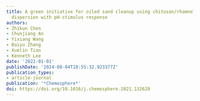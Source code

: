 ```yaml
---
title: A green initiative for oiled sand cleanup using chitosan/rhamnolipid complex
  dispersion with pH-stimulus response
authors:
- Zhikun Chen
- Chunjiang An
- Yixiang Wang
- Baiyu Zhang
- Xuelin Tian
- Kenneth Lee
date: '2022-01-01'
publishDate: '2024-08-04T18:55:32.923377Z'
publication_types:
- article-journal
publication: '*Chemosphere*'
doi: https://doi.org/10.1016/j.chemosphere.2021.132628
---
```

